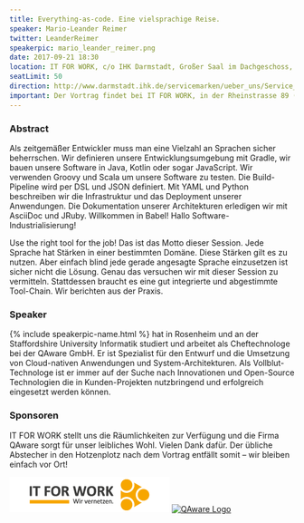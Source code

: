 ```yaml
---
title: Everything-as-code. Eine vielsprachige Reise.
speaker: Mario-Leander Reimer
twitter: LeanderReimer
speakerpic: mario_leander_reimer.png
date: 2017-09-21 18:30
location: IT FOR WORK, c/o IHK Darmstadt, Großer Saal im Dachgeschoss, Rheinstrasse 89, 64295 Darmstadt
seatLimit: 50
direction: http://www.darmstadt.ihk.de/servicemarken/ueber_uns/Service_Center/Anfahrt/512020/Wegbeschreibung.html
important: Der Vortrag findet bei IT FOR WORK, in der Rheinstrasse 89 (IHK) statt.
---
```


### Abstract

Als zeitgemäßer Entwickler muss man eine Vielzahl an Sprachen sicher beherrschen. Wir definieren unsere Entwicklungsumgebung mit Gradle, wir bauen unsere Software in Java, Kotlin oder sogar JavaScript. Wir verwenden Groovy und Scala um unsere Software zu testen. Die Build-Pipeline wird per DSL und JSON definiert. Mit YAML und Python beschreiben wir die Infrastruktur und das Deployment unserer Anwendungen. Die Dokumentation unserer Architekturen erledigen wir mit AsciiDoc und JRuby. Willkommen in Babel! Hallo Software-Industrialisierung!
 
Use the right tool for the job! Das ist das Motto dieser Session. Jede Sprache hat Stärken in einer bestimmten Domäne. Diese Stärken gilt es zu nutzen. Aber einfach blind jede gerade angesagte Sprache einzusetzen ist sicher nicht die Lösung. Genau das versuchen wir mit dieser Session zu vermitteln. Stattdessen braucht es eine gut integrierte und abgestimmte Tool-Chain. Wir berichten aus der Praxis.


### Speaker

{% include speakerpic-name.html %} hat in Rosenheim und an der Staffordshire University Informatik studiert und arbeitet als Cheftechnologe bei der QAware GmbH. Er ist Spezialist für den Entwurf und die Umsetzung von Cloud-nativen Anwendungen und System-Architekturen. Als Vollblut-Technologe ist er immer auf der Suche nach Innovationen und Open-Source Technologien die in Kunden-Projekten nutzbringend und erfolgreich eingesetzt werden können.

### Sponsoren

IT FOR WORK stellt uns die Räumlichkeiten zur Verfügung und die Firma QAware sorgt für unser leibliches Wohl. Vielen Dank dafür. Der übliche Abstecher in den Hotzenplotz nach dem Vortrag entfällt somit – wir bleiben einfach vor Ort!

[![IT FOR WORK Logo](/images/sponsors/it-for-work.png)](http://www.it-for-work.de) 
[![QAware Logo](/images/sponsors/qaware.jpg)](http://www.qaware.de/)
